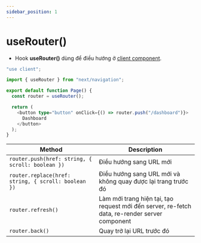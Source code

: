 ```yaml
---
sidebar_position: 1
---
```


# useRouter()

- Hook **useRouter()** dùng để điều hướng ở [client component](../rendering#client-component).

```ts
"use client";

import { useRouter } from "next/navigation";

export default function Page() {
  const router = useRouter();

  return (
    <button type="button" onClick={() => router.push("/dashboard")}>
      Dashboard
    </button>
  );
}
```

| Method                                              | Description                                                                                   |
| --------------------------------------------------- | --------------------------------------------------------------------------------------------- |
| `router.push(href: string, { scroll: boolean })`    | Điều hướng sang URL mới                                                                       |
| `router.replace(href: string, { scroll: boolean })` | Điều hướng sang URL mới và không quay được lại trang trước đó                                 |
| `router.refresh()`                                  | Làm mới trang hiện tại, tạo request mới đến server, re-fetch data, re-render server component |
| `router.back()`                                     | Quay trở lại URL trước đó                                                                     |
